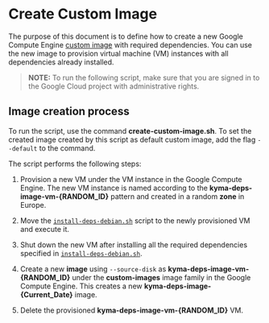 # Create Custom Image
The purpose of this document is to define how to create a new Google Compute Engine [custom image](https://cloud.google.com/compute/docs/images?authuser=1#custom_images) with required dependencies. You can use the new image to provision virtual machine (VM) instances with all dependencies already installed.

> **NOTE:** To run the following script, make sure that you are signed in to the Google Cloud project with administrative rights.

## Image creation process

To run the script, use the command **create-custom-image.sh**. To set the created image created by this script as default custom image, add the flag `--default` to the command.

The script performs the following steps:

1. Provision a new VM under the VM instance in the Google Compute Engine.
   The new VM instance is named according to the **kyma-deps-image-vm-{RANDOM_ID}** pattern and created in a random **zone** in Europe.

2. Move the [`install-deps-debian.sh`](./install-deps-debian.sh) script to the newly provisioned VM and execute it.

3. Shut down the new VM after installing all the required dependencies specified in [`install-deps-debian.sh`](./install-deps-debian.sh).

4. Create a new **image** using `--source-disk` as **kyma-deps-image-vm-{RANDOM_ID}** under the **custom-images** image family in the Google Compute Engine. This creates a new **kyma-deps-image-{Current_Date}** image.

5. Delete the provisioned **kyma-deps-image-vm-{RANDOM_ID}** VM.
